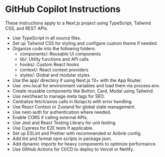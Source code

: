 <!-- Use this file to provide workspace-specific custom instructions to Copilot. For more details, visit https://code.visualstudio.com/docs/copilot/copilot-customization#_use-a-githubcopilotinstructionsmd-file -->


# GitHub Copilot Instructions

These instructions apply to a Next.js project using TypeScript, Tailwind CSS, and REST APIs.

- Use TypeScript in all source files.
- Set up Tailwind CSS for styling and configure custom theme if needed.
- Organize code into the following folders:
  - components/: Reusable UI components
  - lib/: Utility functions and API calls
  - hooks/: Custom React hooks
  - context/: React context providers
  - styles/: Global and modular styles
- Use the app/ directory if using Next.js 13+ with the App Router.
- Use .env.local for environment variables and load them via process.env.
- Create reusable components like Button, Card, Modal using Tailwind.
- Use next/head to manage meta tags for SEO.
- Centralize fetch/axios calls in lib/api.ts with error handling.
- Use React Context or Zustand for global state management.
- Use next-auth for authentication where needed.
- Enable CORS if calling external APIs.
- Use Jest and React Testing Library for unit testing.
- Use Cypress for E2E tests if applicable.
- Set up ESLint and Prettier with recommended or Airbnb config.
- Add lint and format npm scripts in package.json.
- Add dynamic imports for heavy components to optimize performance.
- Use GitHub Actions for CI/CD to deploy to Vercel or Netlify.
